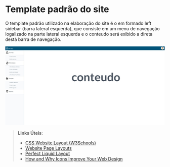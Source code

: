 # Template padrão do site

O template padrão utilizado na elaboração do site é o em formado left sidebar (barra lateral esquerda), que consiste em um menu de navegação logalizado na parte lateral esquerda e o conteudo será exibido a direta destá barra de navegação. 

![Tela Template](https://github.com/ICEI-PUC-Minas-PMV-ADS/pmv-ads-2023-1-e1-proj-web-t13-g1-TimeFacil/blob/main/docs/img/template2.jpg)


> **Links Úteis**:
>
> - [CSS Website Layout (W3Schools)](https://www.w3schools.com/css/css_website_layout.asp)
> - [Website Page Layouts](http://www.cellbiol.com/bioinformatics_web_development/chapter-3-your-first-web-page-learning-html-and-css/website-page-layouts/)
> - [Perfect Liquid Layout](https://matthewjamestaylor.com/perfect-liquid-layouts)
> - [How and Why Icons Improve Your Web Design](https://usabilla.com/blog/how-and-why-icons-improve-you-web-design/)
